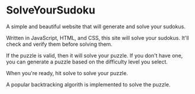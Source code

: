 # SolveYourSudoku
A simple and beautiful website that will generate and solve your sudokus.

Written in JavaScript, HTML, and CSS, this site will solve your sudokus. It'll check and verify them before solving them.

If the puzzle is valid, then it will solve your puzzle. If you don't have one, you can generate a puzzle based on the difficulty level you select.

When you're ready, hit solve to solve your puzzle.

A popular backtracking algorith is implemented to solve the puzzle.
